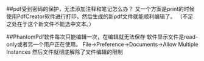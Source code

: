 ##pdf受到密码的保护，无法添加注释和笔记怎么办？
又一个方案是print的时候使用PdfCreator软件进行打印，然后生成的新pdf文件就能顺利编辑了。
（不足之处在于这个新文件不能选中文本。）

##PhantomPdf软件每次只能编辑一次，在编辑就无法保存
软件显示文件是read-only或者另一个用户正在使用。
File->Preference->Documents->Allow Multiple Instances
然后文件就彻底解除了文件编辑的限制